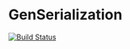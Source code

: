 # GenSerialization

[![Build Status](https://github.com/limarta/GenSerialization.jl/actions/workflows/CI.yml/badge.svg?branch=main)](https://github.com/limarta/GenSerialization.jl/actions/workflows/CI.yml?query=branch%3Amain)
